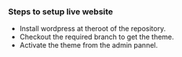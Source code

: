 
### Steps to setup live website

- Install wordpress at theroot of the repository.
- Checkout the required branch to get the theme.
- Activate the theme from the admin pannel.